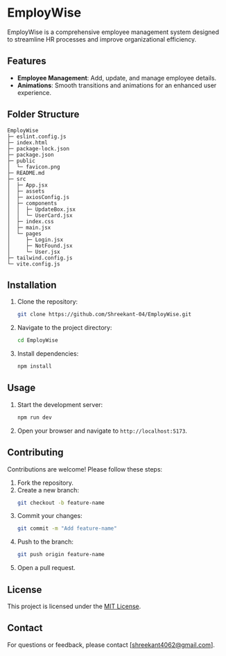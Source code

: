 # EmployWise

EmployWise is a comprehensive employee management system designed to streamline HR processes and improve organizational efficiency.

## Features

- **Employee Management**: Add, update, and manage employee details.
- **Animations**: Smooth transitions and animations for an enhanced user experience.

## Folder Structure

```
EmployWise
├─ eslint.config.js
├─ index.html
├─ package-lock.json
├─ package.json
├─ public
│  └─ favicon.png
├─ README.md
├─ src
│  ├─ App.jsx
│  ├─ assets
│  ├─ axiosConfig.js
│  ├─ components
│  │  ├─ UpdateBox.jsx
│  │  └─ UserCard.jsx
│  ├─ index.css
│  ├─ main.jsx
│  └─ pages
│     ├─ Login.jsx
│     ├─ NotFound.jsx
│     └─ User.jsx
├─ tailwind.config.js
└─ vite.config.js

```

## Installation

1. Clone the repository:
   ```bash
   git clone https://github.com/Shreekant-04/EmployWise.git
   ```
2. Navigate to the project directory:
   ```bash
   cd EmployWise
   ```
3. Install dependencies:
   ```bash
   npm install
   ```

## Usage

1. Start the development server:
   ```bash
   npm run dev
   ```
2. Open your browser and navigate to `http://localhost:5173`.

## Contributing

Contributions are welcome! Please follow these steps:

1. Fork the repository.
2. Create a new branch:
   ```bash
   git checkout -b feature-name
   ```
3. Commit your changes:
   ```bash
   git commit -m "Add feature-name"
   ```
4. Push to the branch:
   ```bash
   git push origin feature-name
   ```
5. Open a pull request.

## License

This project is licensed under the [MIT License](LICENSE).

## Contact

For questions or feedback, please contact [shreekant4062@gmail.com].
